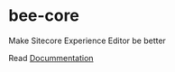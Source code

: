 # bee-core
Make Sitecore Experience Editor be better

Read [Docummentation](https://www.gitbook.com/book/platov/bee-core)
